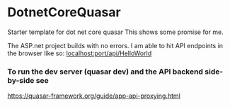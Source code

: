 # DotnetCoreQuasar
Starter template for dot net core quasar
This shows some promise for me.

The ASP.net project builds with no errors.
I am able to hit API endpoints in the browser like so:
[localhost:port/api/HelloWorld](localhost:port/api/HelloWorld)






### To run the dev server (quasar dev) and the API backend side-by-side see

https://quasar-framework.org/guide/app-api-proxying.html
